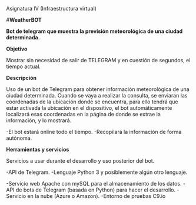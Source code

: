 Asignatura IV (Infraestructura virtual)


#**WeatherBOT**

**Bot de telegram que muestra la previsión meteorológica de una ciudad determinada.**

**Objetivo** 

Mostrar sin necesidad de salir de TELEGRAM y en cuestión de segundos, el tiempo actual.

**Descripción**

Uso de un bot de Telegram para obtener información meteorológica de una ciudad determinada. Cuando se vaya a realizar la consulta, se enviaran las coordenadas de la ubicación donde se encuentra, para ello tendrá que estar activada la ubicación en el dispositivo, el bot automáticamente localizará esas coordenadas en la página de donde se extrae la información, y lo mostrará.

-El bot estará online todo el tiempo.
-Recopilará la información de forma autónoma.

**Herramientas y servicios**

Servicios a usar durante el desarrollo y uso posterior del bot.

-API de Telegram.
-Lenguaje Python 3 y posiblemente algún otro lenguaje.

-Servicio web Apache con mySQL para el almacenamiento de los datos.
-API de bots de Telegram (basada en Python) para hacer el desarrollo.
-Servicio en la nube (Azure o Amazon).
-Entorno de pruebas C9.io